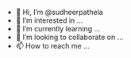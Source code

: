 - 👋 Hi, I’m @sudheerpathela
- 👀 I’m interested in ...
- 🌱 I’m currently learning ...
- 💞️ I’m looking to collaborate on ...
- 📫 How to reach me ...

<!---
sudheerpathela/sudheerpathela is a ✨ special ✨ repository because its `README.md` (this file) appears on your GitHub profile.
You can click the Preview link to take a look at your changes.
--->
